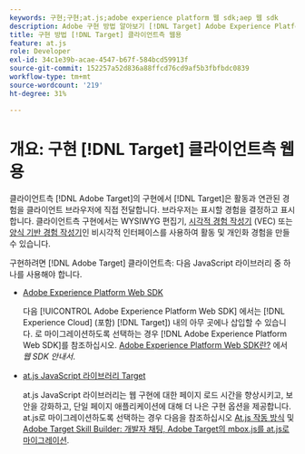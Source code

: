 ```yaml
---
keywords: 구현;구현;at.js;adobe experience platform 웹 sdk;aep 웹 sdk
description: Adobe 구현 방법 알아보기 [!DNL Target] Adobe Experience Platform Web SDK(AEP Web SDK) 또는 [!DNL Target] at.js JavaScript 라이브러리.
title: 구현 방법 [!DNL Target] 클라이언트측 웹용
feature: at.js
role: Developer
exl-id: 34c1e39b-acae-4547-b67f-584bcd59913f
source-git-commit: 152257a52d836a88ffcd76cd9af5b3fbfbdc0839
workflow-type: tm+mt
source-wordcount: '219'
ht-degree: 31%

---
```


# 개요: 구현 [!DNL Target] 클라이언트측 웹용

클라이언트측 [!DNL Adobe Target]의 구현에서 [!DNL Target]은 활동과 연관된 경험을 클라이언트 브라우저에 직접 전달합니다. 브라우저는 표시할 경험을 결정하고 표시합니다. 클라이언트측 구현에서는 WYSIWYG 편집기, [시각적 경험 작성기](/help/main/c-experiences/c-visual-experience-composer/visual-experience-composer.md) (VEC) 또는 [양식 기반 경험 작성기](/help/main/c-experiences/form-experience-composer.md)인 비시각적 인터페이스를 사용하여 활동 및 개인화 경험을 만들 수 있습니다.

구현하려면 [!DNL Adobe Target] 클라이언트측: 다음 JavaScript 라이브러리 중 하나를 사용해야 합니다.

* [Adobe Experience Platform Web SDK](/help/main/c-implementing-target/c-implementing-target-for-client-side-web/aep-web-sdk.md)

   다음 [!UICONTROL Adobe Experience Platform Web SDK] 에서는 [!DNL Experience Cloud] (포함) [!DNL Target]) 내의 아무 곳에나 삽입할 수 있습니다. 로 마이그레이션하도록 선택하는 경우 [!DNL Adobe Experience Platform Web SDK]를 참조하십시오. [Adobe Experience Platform Web SDK란?](/help/main/c-implementing-target/c-implementing-target-for-client-side-web/aep-web-sdk.md) 에서 *웹 SDK 안내서*.

* [at.js JavaScript 라이브러리 Target](/help/main/c-implementing-target/c-implementing-target-for-client-side-web/c-how-atjs-works/how-atjs-works.md)

   at.js JavaScript 라이브러리는 웹 구현에 대한 페이지 로드 시간을 향상시키고, 보안을 강화하고, 단일 페이지 애플리케이션에 대해 더 나은 구현 옵션을 제공합니다. at.js로 마이그레이션하도록 선택하는 경우 다음을 참조하십시오 [At.js 작동 방식](/help/main/c-implementing-target/c-implementing-target-for-client-side-web/c-how-atjs-works/how-atjs-works.md) 및 [Adobe Target Skill Builder: 개발자 채팅, Adobe Target의 mbox.js를 at.js로 마이그레이션](https://seminars.adobeconnect.com/ptdo6mfo6qn6/?proto=true).



